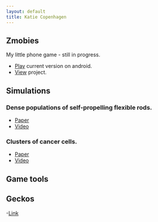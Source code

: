 ```yaml
---
layout: default
title: Katie Copenhagen
---
```


## Zmobies


My little phone game - still in progress. 

- [Play](https://drive.google.com/drive/folders/17zrzNiEpyXOREk8mxCjegsc7m3ZJezom?usp=drive_link) current version on android. 
- [View](https://github.com/kcopenhagen/Zmobies) project.

## Simulations


### Dense populations of self-propelling flexible rods. 

- [Paper](https://www.biorxiv.org/content/10.1101/2025.05.23.655808v1.abstract)
- [Video]()

### Clusters of cancer cells.

- [Paper](https://www.science.org/doi/full/10.1126/sciadv.aar8483)
- [Video]()

## Game tools

## Geckos

-[Link](https://www.morphmarket.com/stores/kcopenhagen/)